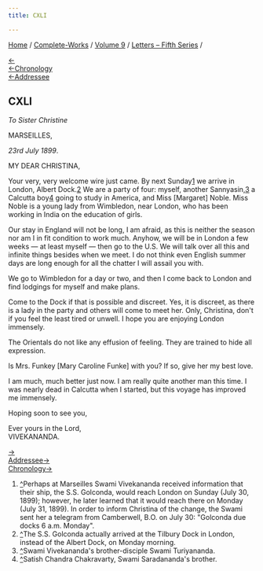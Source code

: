 ```yaml
---
title: CXLI

---
```

<div>

[Home](../../../index.htm) / [Complete-Works](../../complete_works.htm)
/ [Volume 9](../volume_9_contents.htm) / [Letters – Fifth
Series](letters_fifth_series_contents.htm) /

[←](140_christina.htm)  
[←Chronology](140_christina.htm)  
[←Addressee](140_christina.htm)

## CXLI

*To Sister Christine*

MARSEILLES,

*23rd July 1899*.

MY DEAR CHRISTINA,

Your very, very welcome wire just came. By next Sunday[1](#fn1) we
arrive in London, Albert Dock.[2](#fn2) We are a party of four: myself,
another Sannyasin,[3](#fn3) a Calcutta boy[4](#fn4) going to study in
America, and Miss \[Margaret\] Noble. Miss Noble is a young lady from
Wimbledon, near London, who has been working in India on the education
of girls.

Our stay in England will not be long, I am afraid, as this is neither
the season nor am I in fit condition to work much. Anyhow, we will be in
London a few weeks — at least myself — then go to the U.S. We will talk
over all this and infinite things besides when we meet. I do not think
even English summer days are long enough for all the chatter I will
assail you with.

We go to Wimbledon for a day or two, and then I come back to London and
find lodgings for myself and make plans.

Come to the Dock if that is possible and discreet. Yes, it is discreet,
as there is a lady in the party and others will come to meet her. Only,
Christina, don't if you feel the least tired or unwell. I hope you are
enjoying London immensely.

The Orientals do not like any effusion of feeling. They are trained to
hide all expression.

Is Mrs. Funkey \[Mary Caroline Funke\] with you? If so, give her my best
love.

I am much, much better just now. I am really quite another man this
time. I was nearly dead in Calcutta when I started, but this voyage has
improved me immensely.

Hoping soon to see you,

Ever yours in the Lord,  
VIVEKANANDA.

[→](142_sister_christine.htm)  
[Addressee→](142_sister_christine.htm)  
[Chronology→](142_sister_christine.htm)

</div>

1.  [^](#fn1_1)Perhaps at Marseilles Swami Vivekananda received
    information that their ship, the S.S. Golconda, would reach London
    on Sunday (July 30, 1899); however, he later learned that it would
    reach there on Monday (July 31, 1899). In order to inform Christina
    of the change, the Swami sent her a telegram from Camberwell, B.O.
    on July 30: "Golconda due docks 6 a.m. Monday".
2.  [^](#fn2_1)The S.S. Golconda actually arrived at the Tilbury Dock in
    London, instead of the Albert Dock, on Monday morning.
3.  [^](#fn3_1)Swami Vivekananda's brother-disciple Swami Turiyananda.
4.  [^](#fn4_1)Satish Chandra Chakravarty, Swami Saradananda's brother.
